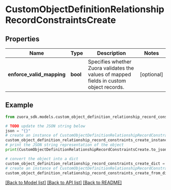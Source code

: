# CustomObjectDefinitionRelationshipRecordConstraintsCreate


## Properties

Name | Type | Description | Notes
------------ | ------------- | ------------- | -------------
**enforce_valid_mapping** | **bool** | Specifies whether Zuora validates the values of mapped fields in custom object records. | [optional] 

## Example

```python
from zuora_sdk.models.custom_object_definition_relationship_record_constraints_create import CustomObjectDefinitionRelationshipRecordConstraintsCreate

# TODO update the JSON string below
json = "{}"
# create an instance of CustomObjectDefinitionRelationshipRecordConstraintsCreate from a JSON string
custom_object_definition_relationship_record_constraints_create_instance = CustomObjectDefinitionRelationshipRecordConstraintsCreate.from_json(json)
# print the JSON string representation of the object
print(CustomObjectDefinitionRelationshipRecordConstraintsCreate.to_json())

# convert the object into a dict
custom_object_definition_relationship_record_constraints_create_dict = custom_object_definition_relationship_record_constraints_create_instance.to_dict()
# create an instance of CustomObjectDefinitionRelationshipRecordConstraintsCreate from a dict
custom_object_definition_relationship_record_constraints_create_from_dict = CustomObjectDefinitionRelationshipRecordConstraintsCreate.from_dict(custom_object_definition_relationship_record_constraints_create_dict)
```
[[Back to Model list]](../README.md#documentation-for-models) [[Back to API list]](../README.md#documentation-for-api-endpoints) [[Back to README]](../README.md)


